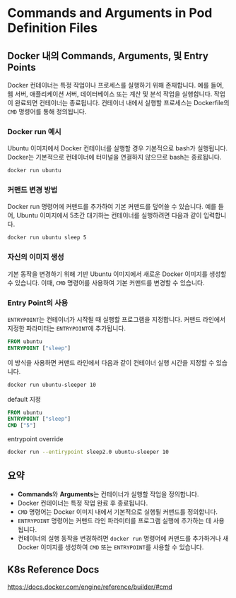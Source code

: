 # Commands and Arguments in Pod Definition Files

## Docker 내의 Commands, Arguments, 및 Entry Points

Docker 컨테이너는 특정 작업이나 프로세스를 실행하기 위해 존재합니다. 예를 들어, 웹 서버, 애플리케이션 서버, 데이터베이스 또는 계산 및 분석 작업을 실행합니다. 작업이 완료되면 컨테이너는 종료됩니다. 컨테이너 내에서 실행할 프로세스는 Dockerfile의 `CMD` 명령어를 통해 정의됩니다.

### Docker run 예시

Ubuntu 이미지에서 Docker 컨테이너를 실행할 경우 기본적으로 bash가 실행됩니다. Docker는 기본적으로 컨테이너에 터미널을 연결하지 않으므로 bash는 종료됩니다.

```bash
docker run ubuntu
```

### 커맨드 변경 방법

Docker run 명령어에 커맨드를 추가하여 기본 커맨드를 덮어쓸 수 있습니다. 예를 들어, Ubuntu 이미지에서 5초간 대기하는 컨테이너를 실행하려면 다음과 같이 입력합니다.

```bash
docker run ubuntu sleep 5
```

### 자신의 이미지 생성

기본 동작을 변경하기 위해 기반 Ubuntu 이미지에서 새로운 Docker 이미지를 생성할 수 있습니다. 이때, `CMD` 명령어를 사용하여 기본 커맨드를 변경할 수 있습니다.

### Entry Point의 사용

`ENTRYPOINT`는 컨테이너가 시작될 때 실행할 프로그램을 지정합니다. 커맨드 라인에서 지정한 파라미터는 `ENTRYPOINT`에 추가됩니다.

```Dockerfile
FROM ubuntu
ENTRYPOINT ["sleep"]
```

이 방식을 사용하면 커맨드 라인에서 다음과 같이 컨테이너 실행 시간을 지정할 수 있습니다.

```bash
docker run ubuntu-sleeper 10
```

default 지정

```Dockerfile
FROM ubuntu
ENTRYPOINT ["sleep"]
CMD ["5"]
```

entrypoint override

```sh
docker run --entirypoint sleep2.0 ubuntu-sleeper 10
```

## 요약

- **Commands**와 **Arguments**는 컨테이너가 실행할 작업을 정의합니다.
- Docker 컨테이너는 특정 작업 완료 후 종료됩니다.
- `CMD` 명령어는 Docker 이미지 내에서 기본적으로 실행될 커맨드를 정의합니다.
- `ENTRYPOINT` 명령어는 커맨드 라인 파라미터를 프로그램 실행에 추가하는 데 사용됩니다.
- 컨테이너의 실행 동작을 변경하려면 `docker run` 명령어에 커맨드를 추가하거나 새 Docker 이미지를 생성하여 `CMD` 또는 `ENTRYPOINT`를 사용할 수 있습니다.

## K8s Reference Docs

https://docs.docker.com/engine/reference/builder/#cmd
